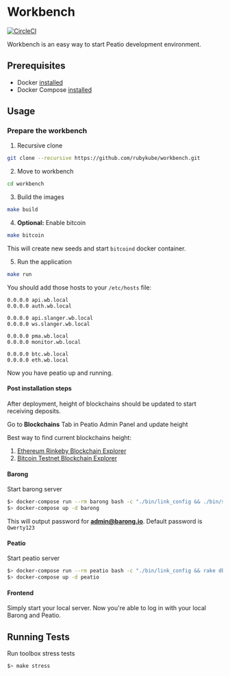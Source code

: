[circleci]: https://circleci.com/gh/rubykube/workbench

# Workbench

[![CircleCI](https://circleci.com/gh/rubykube/workbench.svg?style=svg)][circleci]

Workbench is an easy way to start Peatio development environment.

## Prerequisites

- Docker [installed](https://docs.docker.com/engine/installation/)
- Docker Compose [installed](https://docs.docker.com/compose/install/)

## Usage

### Prepare the workbench

1. Recursive clone

```sh
git clone --recursive https://github.com/rubykube/workbench.git
```

2. Move to workbench

```sh
cd workbench
```

3. Build the images

```sh
make build
```

4. **Optional:** Enable bitcoin

```sh
make bitcoin
```

This will create new seeds and start `bitcoind` docker container.

5. Run the application

```sh
make run
```

You should add those hosts to your `/etc/hosts` file:

```
0.0.0.0 api.wb.local
0.0.0.0 auth.wb.local

0.0.0.0 api.slanger.wb.local
0.0.0.0 ws.slanger.wb.local

0.0.0.0 pma.wb.local
0.0.0.0 monitor.wb.local

0.0.0.0 btc.wb.local
0.0.0.0 eth.wb.local
```

Now you have peatio up and running.

#### Post installation steps

After deployment, height of blockchains should be updated to start receiving deposits.

Go to **Blockchains** Tab in Peatio Admin Panel and update height

Best way to find current blockchains height:

1. [Ethereum Rinkeby Blockchain Explorer](https://rinkeby.etherscan.io)
2. [Bitcoin Testnet Blockchain Explorer](https://testnet.blockchain.info)

#### Barong

Start barong server

```sh
$> docker-compose run --rm barong bash -c "./bin/link_config && ./bin/setup"
$> docker-compose up -d barong
```

This will output password for **admin@barong.io**. Default password is `Qwerty123`

#### Peatio

Start peatio server

```sh
$> docker-compose run --rm peatio bash -c "./bin/link_config && rake db:create db:migrate db:seed"
$> docker-compose up -d peatio
```

#### Frontend

Simply start your local server. Now you're able to log in with your local Barong and Peatio.

## Running Tests

Run toolbox stress tests

```sh
$> make stress
```
